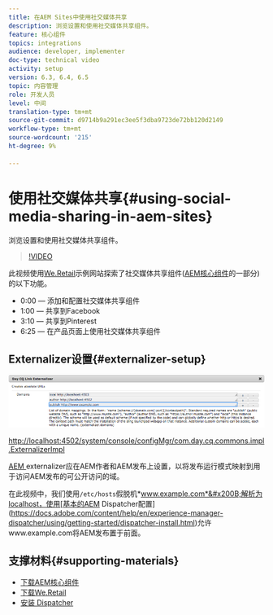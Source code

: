 ```yaml
---
title: 在AEM Sites中使用社交媒体共享
description: 浏览设置和使用社交媒体共享组件。
feature: 核心组件
topics: integrations
audience: developer, implementer
doc-type: technical video
activity: setup
version: 6.3, 6.4, 6.5
topic: 内容管理
role: 开发人员
level: 中间
translation-type: tm+mt
source-git-commit: d9714b9a291ec3ee5f3dba9723de72bb120d2149
workflow-type: tm+mt
source-wordcount: '215'
ht-degree: 9%

---
```



# 使用社交媒体共享{#using-social-media-sharing-in-aem-sites}

浏览设置和使用社交媒体共享组件。

>[!VIDEO](https://video.tv.adobe.com/v/18897/?quality=9&learn=on)

此视频使用[We.Retail](https://github.com/Adobe-Marketing-Cloud/aem-sample-we-retail#weretail)示例网站探索了社交媒体共享组件([AEM核心组件](https://docs.adobe.com/content/help/zh-Hans/experience-manager-core-components/using/introduction.html)的一部分)的以下功能。

* 0:00 — 添加和配置社交媒体共享组件
* 1:00 — 共享到Facebook
* 3:10 — 共享到Pinterest
* 6:25 — 在产品页面上使用社交媒体共享组件

## Externalizer设置{#externalizer-setup}

![Day CQ Link Externalizer](assets/externalizer.png)

[http://localhost:4502/system/console/configMgr/com.day.cq.commons.impl.ExternalizerImpl](http://localhost:4502/system/console/configMgr/com.day.cq.commons.impl.ExternalizerImpl)

[AEM ](https://helpx.adobe.com/experience-manager/6-5/sites/developing/using/externalizer.html) externalizer应在AEM作者和AEM发布上设置，以将发布运行模式映射到用于访问AEM发布的可公开访问的域。

在此视频中，我们使用`/etc/hosts`假脱机&#x200B;*www.example.com*&#x200B;解析为localhost，使用[基本的AEM Dispatcher配置](https://docs.adobe.com/content/help/en/experience-manager-dispatcher/using/getting-started/dispatcher-install.html)允许www.example.com将AEM发布置于前面。

## 支撑材料{#supporting-materials}

* [下载AEM核心组件](https://github.com/adobe/aem-core-wcm-components/releases)
* [下载We.Retail](https://github.com/Adobe-Marketing-Cloud/aem-sample-we-retail/releases)
* [安装 Dispatcher](https://docs.adobe.com/content/help/en/experience-manager-dispatcher/using/getting-started/dispatcher-install.html)
